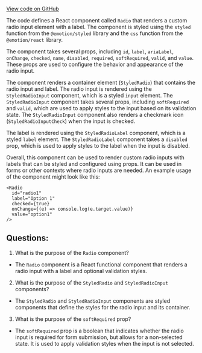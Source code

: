 [View code on GitHub](https://github.com/technologiestiftung/kulturdaten-frontend/blob/master/components/Radio/index.tsx)

The code defines a React component called `Radio` that renders a custom radio input element with a label. The component is styled using the `styled` function from the `@emotion/styled` library and the `css` function from the `@emotion/react` library.

The component takes several props, including `id`, `label`, `ariaLabel`, `onChange`, `checked`, `name`, `disabled`, `required`, `softRequired`, `valid`, and `value`. These props are used to configure the behavior and appearance of the radio input.

The component renders a container element (`StyledRadio`) that contains the radio input and label. The radio input is rendered using the `StyledRadioInput` component, which is a styled `input` element. The `StyledRadioInput` component takes several props, including `softRequired` and `valid`, which are used to apply styles to the input based on its validation state. The `StyledRadioInput` component also renders a checkmark icon (`StyledRadioInputCheck`) when the input is checked.

The label is rendered using the `StyledRadioLabel` component, which is a styled `label` element. The `StyledRadioLabel` component takes a `disabled` prop, which is used to apply styles to the label when the input is disabled.

Overall, this component can be used to render custom radio inputs with labels that can be styled and configured using props. It can be used in forms or other contexts where radio inputs are needed. An example usage of the component might look like this:

```
<Radio
  id="radio1"
  label="Option 1"
  checked={true}
  onChange={(e) => console.log(e.target.value)}
  value="option1"
/>
```
## Questions: 
 1. What is the purpose of the `Radio` component?
- The `Radio` component is a React functional component that renders a radio input with a label and optional validation styles.

2. What is the purpose of the `StyledRadio` and `StyledRadioInput` components?
- The `StyledRadio` and `StyledRadioInput` components are styled components that define the styles for the radio input and its container.

3. What is the purpose of the `softRequired` prop?
- The `softRequired` prop is a boolean that indicates whether the radio input is required for form submission, but allows for a non-selected state. It is used to apply validation styles when the input is not selected.